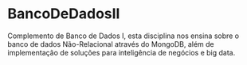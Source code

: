 # BancoDeDadosII
Complemento de Banco de Dados I, esta disciplina nos ensina sobre o banco de dados Não-Relacional através do MongoDB, além de implementação de soluções para inteligência de negócios e big data.

